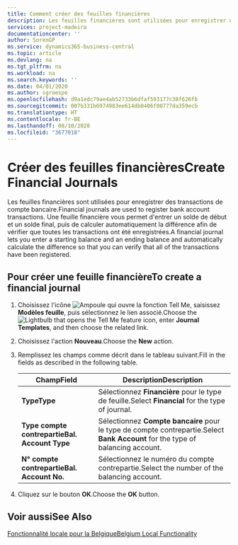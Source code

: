 ```yaml
---
title: Comment créer des feuilles financières
description: Les feuilles financières sont utilisées pour enregistrer des transactions de compte bancaire. Une feuille financière vous permet d'entrer un solde de début et un solde final, puis de calculer automatiquement la différence afin de vérifier que toutes les transactions ont été enregistrées.
services: project-madeira
documentationcenter: ''
author: SorenGP
ms.service: dynamics365-business-central
ms.topic: article
ms.devlang: na
ms.tgt_pltfrm: na
ms.workload: na
ms.search.keywords: ''
ms.date: 04/01/2020
ms.author: sgroespe
ms.openlocfilehash: d9a1edc79ae4ab52733b6dfaf593177c38f626fb
ms.sourcegitcommit: 007b331b6974983ee614db0406f00777da359ecb
ms.translationtype: HT
ms.contentlocale: fr-BE
ms.lasthandoff: 08/10/2020
ms.locfileid: "3677018"
---
```

# <a name="create-financial-journals"></a><span data-ttu-id="1d3ce-104">Créer des feuilles financières</span><span class="sxs-lookup"><span data-stu-id="1d3ce-104">Create Financial Journals</span></span>
<span data-ttu-id="1d3ce-105">Les feuilles financières sont utilisées pour enregistrer des transactions de compte bancaire.</span><span class="sxs-lookup"><span data-stu-id="1d3ce-105">Financial journals are used to register bank account transactions.</span></span> <span data-ttu-id="1d3ce-106">Une feuille financière vous permet d'entrer un solde de début et un solde final, puis de calculer automatiquement la différence afin de vérifier que toutes les transactions ont été enregistrées.</span><span class="sxs-lookup"><span data-stu-id="1d3ce-106">A financial journal lets you enter a starting balance and an ending balance and automatically calculate the difference so that you can verify that all of the transactions have been registered.</span></span>  

## <a name="to-create-a-financial-journal"></a><span data-ttu-id="1d3ce-107">Pour créer une feuille financière</span><span class="sxs-lookup"><span data-stu-id="1d3ce-107">To create a financial journal</span></span>  

1.  <span data-ttu-id="1d3ce-108">Choisissez l'icône ![Ampoule qui ouvre la fonction Tell Me](../../media/ui-search/search_small.png "Dites-moi ce que vous voulez faire"), saisissez **Modèles feuille**, puis sélectionnez le lien associé.</span><span class="sxs-lookup"><span data-stu-id="1d3ce-108">Choose the ![Lightbulb that opens the Tell Me feature](../../media/ui-search/search_small.png "Tell me what you want to do") icon, enter **Journal Templates**, and then choose the related link.</span></span>  
2.  <span data-ttu-id="1d3ce-109">Choisissez l'action **Nouveau**.</span><span class="sxs-lookup"><span data-stu-id="1d3ce-109">Choose the **New** action.</span></span>  
3.  <span data-ttu-id="1d3ce-110">Remplissez les champs comme décrit dans le tableau suivant.</span><span class="sxs-lookup"><span data-stu-id="1d3ce-110">Fill in the fields as described in the following table.</span></span>  

    |<span data-ttu-id="1d3ce-111">Champ</span><span class="sxs-lookup"><span data-stu-id="1d3ce-111">Field</span></span>|<span data-ttu-id="1d3ce-112">Description</span><span class="sxs-lookup"><span data-stu-id="1d3ce-112">Description</span></span>|  
    |---------------------------------|---------------------------------------|  
    |<span data-ttu-id="1d3ce-113">**Type**</span><span class="sxs-lookup"><span data-stu-id="1d3ce-113">**Type**</span></span>|<span data-ttu-id="1d3ce-114">Sélectionnez **Financière** pour le type de feuille.</span><span class="sxs-lookup"><span data-stu-id="1d3ce-114">Select **Financial** for the type of journal.</span></span>|  
    |<span data-ttu-id="1d3ce-115">**Type compte contrepartie**</span><span class="sxs-lookup"><span data-stu-id="1d3ce-115">**Bal. Account Type**</span></span>|<span data-ttu-id="1d3ce-116">Sélectionnez **Compte bancaire** pour le type de compte contrepartie.</span><span class="sxs-lookup"><span data-stu-id="1d3ce-116">Select **Bank Account** for the type of balancing account.</span></span>|  
    |<span data-ttu-id="1d3ce-117">**N° compte contrepartie**</span><span class="sxs-lookup"><span data-stu-id="1d3ce-117">**Bal. Account No.**</span></span>|<span data-ttu-id="1d3ce-118">Sélectionnez le numéro du compte contrepartie.</span><span class="sxs-lookup"><span data-stu-id="1d3ce-118">Select the number of the balancing account.</span></span>|  

4.  <span data-ttu-id="1d3ce-119">Cliquez sur le bouton **OK**.</span><span class="sxs-lookup"><span data-stu-id="1d3ce-119">Choose the **OK** button.</span></span>  

## <a name="see-also"></a><span data-ttu-id="1d3ce-120">Voir aussi</span><span class="sxs-lookup"><span data-stu-id="1d3ce-120">See Also</span></span>  
 [<span data-ttu-id="1d3ce-121">Fonctionnalité locale pour la Belgique</span><span class="sxs-lookup"><span data-stu-id="1d3ce-121">Belgium Local Functionality</span></span>](belgium-local-functionality.md)
